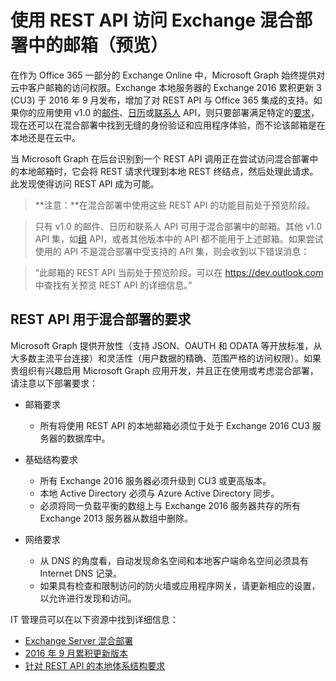 # <a name="use-rest-apis-to-access-mailboxes-in-exchange-hybrid-deployments-preview"></a>使用 REST API 访问 Exchange 混合部署中的邮箱（预览）

在作为 Office 365 一部分的 Exchange Online 中，Microsoft Graph 始终提供对云中客户邮箱的访问权限。Exchange 本地服务器的 Exchange 2016 累积更新 3 (CU3) 于 2016 年 9 月发布，增加了对 REST API 与 Office 365 集成的支持。如果你的应用使用 v1.0 的[邮件](http://developer.microsoft.com/en-us/graph/docs/api-reference/v1.0/resources/message)、[日历](http://developer.microsoft.com/en-us/graph/docs/api-reference/v1.0/resources/calendar)或[联系人](http://developer.microsoft.com/en-us/graph/docs/api-reference/v1.0/resources/contact) API，则只要部署满足特定的[要求](#requirements-for-the-rest-api-to-work-in-hybrid-deployments)，现在还可以在混合部署中找到无缝的身份验证和应用程序体验，而不论该邮箱是在本地还是在云中。 


当 Microsoft Graph 在后台识别到一个 REST API 调用正在尝试访问混合部署中的本地邮箱时，它会将 REST 请求代理到本地 REST 终结点，然后处理此请求。此发现使得访问 REST API 成为可能。

>**注意：**在混合部署中使用这些 REST API 的功能目前处于预览阶段。

>只有 v1.0 的邮件、日历和联系人 API 可用于混合部署中的邮箱。其他 v1.0 API 集，如[组](http://developer.microsoft.com/en-us/graph/docs/api-reference/v1.0/resources/group) API，或者其他版本中的 API 都不能用于上述邮箱。如果尝试使用的 API 不是混合部署中受支持的 API 集，则会收到以下错误消息：

>“此邮箱的 REST API 当前处于预览阶段。可以在 https://dev.outlook.com 中查找有关预览 REST API 的详细信息。”

## <a name="requirements-for-the-rest-api-to-work-in-hybrid-deployments"></a>REST API 用于混合部署的要求

Microsoft Graph 提供开放性（支持 JSON、OAUTH 和 ODATA 等开放标准，从大多数主流平台连接）和灵活性（用户数据的精确、范围严格的访问权限）。如果贵组织有兴趣启用 Microsoft Graph 应用开发，并且正在使用或考虑混合部署，请注意以下部署要求：

- 邮箱要求

  - 所有将使用 REST API 的本地邮箱必须位于处于 Exchange 2016 CU3 服务器的数据库中。 

- 基础结构要求

  - 所有 Exchange 2016 服务器必须升级到 CU3 或更高版本。  
  - 本地 Active Directory 必须与 Azure Active Directory 同步。
  - 必须将同一负载平衡的数组上与 Exchange 2016 服务器共存的所有 Exchange 2013 服务器从数组中删除。

- 网络要求

  - 从 DNS 的角度看，自动发现命名空间和本地客户端命名空间必须具有 Internet DNS 记录。 
  - 如果具有检查和限制访问的防火墙或应用程序网关，请更新相应的设置，以允许进行发现和访问。


IT 管理员可以在以下资源中找到详细信息：

- [Exchange Server 混合部署](https://technet.microsoft.com/en-us/library/jj200581(v=exchg.150).aspx)
- [2016 年 9 月累积更新版本](https://blogs.technet.microsoft.com/exchange/2016/09/20/released-september-2016-quarterly-exchange-updates/) 
- [针对 REST API 的本地体系结构要求](https://blogs.technet.microsoft.com/exchange/2016/09/26/on-premises-architectural-requirements-for-the-rest-api/)
